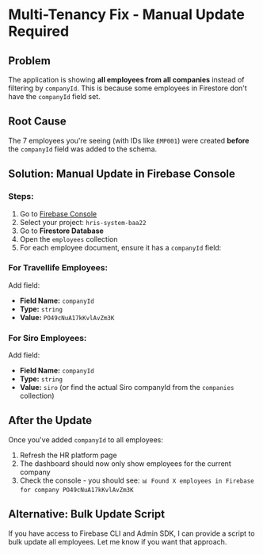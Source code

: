 # Multi-Tenancy Fix - Manual Update Required

## Problem
The application is showing **all employees from all companies** instead of filtering by `companyId`. This is because some employees in Firestore don't have the `companyId` field set.

## Root Cause
The 7 employees you're seeing (with IDs like `EMP001`) were created **before** the `companyId` field was added to the schema.

## Solution: Manual Update in Firebase Console

### Steps:
1. Go to [Firebase Console](https://console.firebase.google.com/)
2. Select your project: `hris-system-baa22`
3. Go to **Firestore Database**
4. Open the `employees` collection
5. For each employee document, ensure it has a `companyId` field:

### For Travellife Employees:
Add field:
- **Field Name:** `companyId`
- **Type:** `string`
- **Value:** `PO49cNuA17kKvlAvZm3K`

### For Siro Employees:
Add field:
- **Field Name:** `companyId`  
- **Type:** `string`
- **Value:** `siro` (or find the actual Siro companyId from the `companies` collection)

## After the Update

Once you've added `companyId` to all employees:
1. Refresh the HR platform page
2. The dashboard should now only show employees for the current company
3. Check the console - you should see: `📊 Found X employees in Firebase for company PO49cNuA17kKvlAvZm3K`

## Alternative: Bulk Update Script

If you have access to Firebase CLI and Admin SDK, I can provide a script to bulk update all employees. Let me know if you want that approach.
